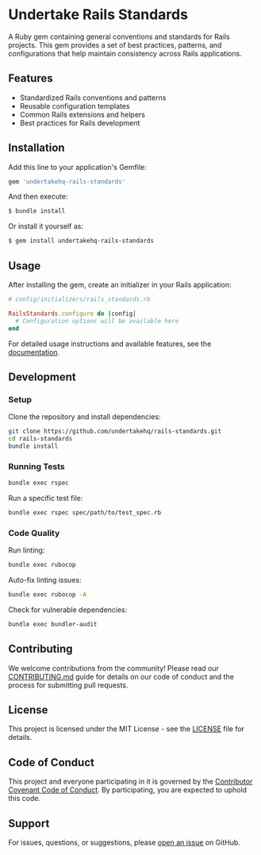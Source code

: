 # Undertake Rails Standards

A Ruby gem containing general conventions and standards for Rails projects. This gem provides a set of best practices, patterns, and configurations that help maintain consistency across Rails applications.

## Features

- Standardized Rails conventions and patterns
- Reusable configuration templates
- Common Rails extensions and helpers
- Best practices for Rails development

## Installation

Add this line to your application's Gemfile:

```ruby
gem 'undertakehq-rails-standards'
```

And then execute:

```bash
$ bundle install
```

Or install it yourself as:

```bash
$ gem install undertakehq-rails-standards
```

## Usage

After installing the gem, create an initializer in your Rails application:

```ruby
# config/initializers/rails_standards.rb

RailsStandards.configure do |config|
  # Configuration options will be available here
end
```

For detailed usage instructions and available features, see the [documentation](docs/).

## Development

### Setup

Clone the repository and install dependencies:

```bash
git clone https://github.com/undertakehq/rails-standards.git
cd rails-standards
bundle install
```

### Running Tests

```bash
bundle exec rspec
```

Run a specific test file:

```bash
bundle exec rspec spec/path/to/test_spec.rb
```

### Code Quality

Run linting:

```bash
bundle exec rubocop
```

Auto-fix linting issues:

```bash
bundle exec rubocop -A
```

Check for vulnerable dependencies:

```bash
bundle exec bundler-audit
```

## Contributing

We welcome contributions from the community! Please read our [CONTRIBUTING.md](CONTRIBUTING.md) guide for details on our code of conduct and the process for submitting pull requests.

## License

This project is licensed under the MIT License - see the [LICENSE](LICENSE) file for details.

## Code of Conduct

This project and everyone participating in it is governed by the [Contributor Covenant Code of Conduct](https://www.contributor-covenant.org/version/2/1/code_of_conduct/). By participating, you are expected to uphold this code.

## Support

For issues, questions, or suggestions, please [open an issue](https://github.com/undertakehq/rails-standards/issues) on GitHub.
